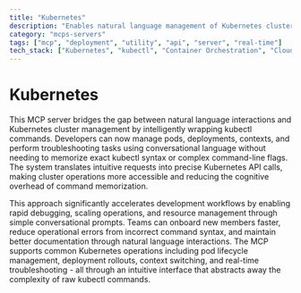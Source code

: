 ```yaml
---
title: "Kubernetes"
description: "Enables natural language management of Kubernetes clusters through kubectl command wrapping for simplified pod, deployment, and troubleshooting operations."
category: "mcps-servers"
tags: ["mcp", "deployment", "utility", "api", "server", "real-time"]
tech_stack: ["Kubernetes", "kubectl", "Container Orchestration", "Cloud Native"]
---
```


# Kubernetes

This MCP server bridges the gap between natural language interactions and Kubernetes cluster management by intelligently wrapping kubectl commands. Developers can now manage pods, deployments, contexts, and perform troubleshooting tasks using conversational language without needing to memorize exact kubectl syntax or complex command-line flags. The system translates intuitive requests into precise Kubernetes API calls, making cluster operations more accessible and reducing the cognitive overhead of command memorization.

This approach significantly accelerates development workflows by enabling rapid debugging, scaling operations, and resource management through simple conversational prompts. Teams can onboard new members faster, reduce operational errors from incorrect command syntax, and maintain better documentation through natural language interactions. The MCP supports common Kubernetes operations including pod lifecycle management, deployment rollouts, context switching, and real-time troubleshooting - all through an intuitive interface that abstracts away the complexity of raw kubectl commands.

